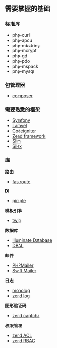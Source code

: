 ## 需要掌握的基础

### 标准库

* php-curl
* php-apcu
* php-mbstring
* php-mcrypt
* php-gd
* php-pdo
* php-mspack
* php-mysql


### 包管理器

 * [composer](https://getcomposer.org/)

### 需要熟悉的框架

 * [Symfony](https://symfony.com/)
 * [Laravel](https://www.laravel.com)
 * [Codeigniter](http://www.codeigniter.com/)
 * [Zend framework](https://framework.zend.com/)
 * [Slim](www.slimframework.com)
 * [Silex](http://silex.sensiolabs.org/)

### 库

**路由**

  * [fastroute](https://github.com/nikic/FastRoute)

**DI**

  * [pimple](https://github.com/silexphp/Pimple)

**模板引擎**

  * [twig](https://github.com/twigphp/Twig)

**数据库**

  * [Illuminate Database](https://github.com/illuminate/database)
  * [DBAL](https://github.com/doctrine/dbal)

**邮件**

  * [PHPMailer](https://github.com/PHPMailer/PHPMailer)
  * [Swift Mailer](https://github.com/swiftmailer/swiftmailer)

**日志**

  * [monolog](https://github.com/Seldaek/monolog)
  * [zend log](https://github.com/zendframework/zend-log)

**图形验证码**

  * [zend captcha](https://github.com/zendframework/zend-captcha)

**权限管理**

  * [zend ACL](https://github.com/zendframework/zend-permissions-acl)
  * [zend RBAC](https://github.com/zendframework/zend-permissions-rbac)
